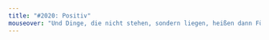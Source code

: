 ```yaml
---
title: "#2020: Positiv"
mouseover: "Und Dinge, die nicht stehen, sondern liegen, heißen dann Fürlage?"
---
```


